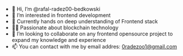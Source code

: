 - 👋 Hi, I’m @rafal-radez00-bedkowski 
- 👀 I’m interested in frontend development
- 🌱 Currently hands on deep understanding of Frontend stack
- 🐱‍🏍 Passionate about blockchain technology
- 💞️ I’m looking to collaborate on any frontend opensource project to expand my knowledge and experience
- 📫 You can contact with me by email addres:     0radezoo1@gmail.com

      


